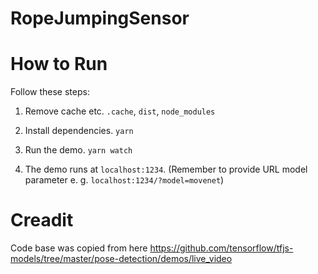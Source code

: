# RopeJumpingSensor

# How to Run

Follow these steps:

1. Remove cache etc. `.cache`, `dist`, `node_modules`

2. Install dependencies. `yarn`

3. Run the demo. `yarn watch`

4. The demo runs at `localhost:1234`. (Remember to provide URL model parameter e. g. `localhost:1234/?model=movenet`)

# Creadit

Code base was copied from here https://github.com/tensorflow/tfjs-models/tree/master/pose-detection/demos/live_video